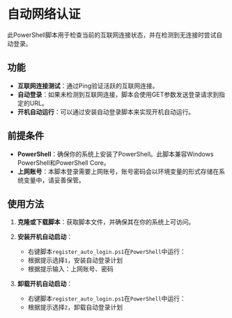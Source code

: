# 自动网络认证

此PowerShell脚本用于检查当前的互联网连接状态，并在检测到无连接时尝试自动登录。

## 功能

- **互联网连接测试**：通过Ping验证活跃的互联网连接。
- **自动登录**：如果未检测到互联网连接，脚本会使用GET参数发送登录请求到指定的URL。
- **开机自动运行**：可以通过安装自动登录脚本来实现开机自动运行。

## 前提条件

- **PowerShell**：确保你的系统上安装了PowerShell。此脚本兼容Windows PowerShell和PowerShell Core。
- **上网账号**：本脚本登录需要上网账号，账号密码会以环境变量的形式存储在系统变量中，请妥善保管。

## 使用方法

1. **克隆或下载脚本**：获取脚本文件，并确保其在你的系统上可访问。

2. **安装开机自动启动**：
   - 右键脚本`register_auto_login.ps1`在`PowerShell`中运行：
   - 根据提示选择`1`，安装自动登录计划
   - 根据提示输入：上网账号、密码

3. **卸载开机自动启动**：
   - 右键脚本`register_auto_login.ps1`在`PowerShell`中运行：
   - 根据提示选择`2`，卸载自动登录计划